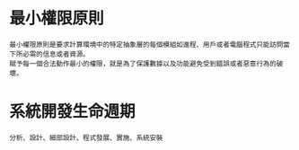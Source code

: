 # 最小權限原則
```
最小權限原則是要求計算環境中的特定抽象層的每個模組如進程、用戶或者電腦程式只能訪問當下所必需的信息或者資源。
賦予每一個合法動作最小的權限，就是為了保護數據以及功能避免受到錯誤或者惡意行為的破壞。
```
# 系統開發生命週期
```
分析、設計、細部設計、程式發展、實施、系統安裝
```



